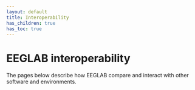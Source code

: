 ```yaml
---
layout: default
title: Interoperability
has_children: true
has_toc: true
---
```

# EEGLAB interoperability

The pages below describe how EEGLAB compare and interact with other software and environments.


